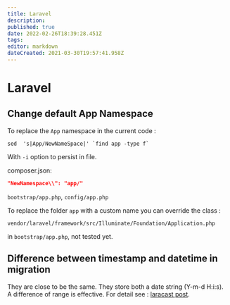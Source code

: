 ```yaml
---
title: Laravel
description: 
published: true
date: 2022-02-26T18:39:28.451Z
tags: 
editor: markdown
dateCreated: 2021-03-30T19:57:41.958Z
---
```


# Laravel

## Change default App Namespace

To replace the `App` namespace in the current code : 

```shell
sed  's|App/NewNameSpace|' `find app -type f`
```

With `-i` option to persist in file.

composer.json:
```json
"NewNamespace\\": "app/"
```

`bootstrap/app.php`, `config/app.php`

To replace the folder `app` with a custom name you can override the class :

`vendor/laravel/framework/src/Illuminate/Foundation/Application.php`

in `bootstrap/app.php`, not tested yet.

## Difference between timestamp and datetime in migration

They are close to be the same. They store both a date string (Y-m-d H:i:s). A difference of range is effective. For detail see : [laracast post](https://laracasts.com/discuss/channels/laravel/migrations-timestamp-vs-datetime-vs-date-vs-timestamps?page=0).
